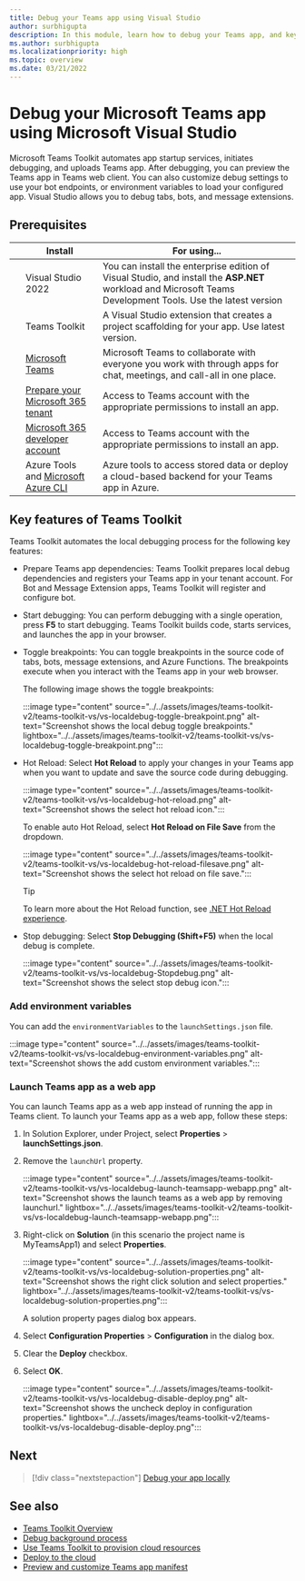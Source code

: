```yaml
---
title: Debug your Teams app using Visual Studio
author: surbhigupta 
description: In this module, learn how to debug your Teams app, and key features of Teams Toolkit using Visual Studio.
ms.author: surbhigupta 
ms.localizationpriority: high
ms.topic: overview
ms.date: 03/21/2022
---
```


# Debug your Microsoft Teams app using Microsoft Visual Studio

Microsoft Teams Toolkit automates app startup services, initiates debugging, and uploads Teams app. After debugging, you can preview the Teams app in Teams web client. You can also customize debug settings to use your bot endpoints, or environment variables to load your configured app. Visual Studio allows you to debug tabs, bots, and message extensions.

## Prerequisites

| &nbsp; | Install | For using... |
| --- | --- | --- |
| &nbsp; | Visual Studio 2022 | You can install the enterprise edition of Visual Studio, and install the **ASP.NET** workload and Microsoft Teams Development Tools. Use the latest version |
| &nbsp; | Teams Toolkit | A Visual Studio extension that creates a project scaffolding for your app. Use latest version. |
| &nbsp; | [Microsoft Teams](https://www.microsoft.com/microsoft-teams/download-app) | Microsoft Teams to collaborate with everyone you work with through apps for chat, meetings, and call-all in one place. |
| &nbsp; | [Prepare your Microsoft 365 tenant](~/concepts/build-and-test/prepare-your-o365-tenant.md) | Access to Teams account with the appropriate permissions to install an app. |
| &nbsp; | [Microsoft 365 developer account](~/concepts/build-and-test/prepare-your-o365-tenant.md) | Access to Teams account with the appropriate permissions to install an app. |
| &nbsp; | Azure Tools and [Microsoft Azure CLI](/cli/azure/install-azure-cli) | Azure tools to access stored data or deploy a cloud-based backend for your Teams app in Azure. |

## Key features of Teams Toolkit

Teams Toolkit automates the local debugging process for the following key features:

* Prepare Teams app dependencies: Teams Toolkit prepares local debug dependencies and registers your Teams app in your tenant account. For Bot and Message Extension apps, Teams Toolkit will register and configure bot.

* Start debugging: You can perform debugging with a single operation, press **F5** to start debugging. Teams Toolkit builds code, starts services, and launches the app in your browser.

* Toggle breakpoints: You can toggle breakpoints in the source code of tabs, bots, message extensions, and Azure Functions. The breakpoints execute when you interact with the Teams app in your web browser.

  The following image shows the toggle breakpoints:

    :::image type="content" source="../../assets/images/teams-toolkit-v2/teams-toolkit-vs/vs-localdebug-toggle-breakpoint.png" alt-text="Screenshot shows the local debug toggle breakpoints." lightbox="../../assets/images/teams-toolkit-v2/teams-toolkit-vs/vs-localdebug-toggle-breakpoint.png":::

* Hot Reload: Select **Hot Reload** to apply your changes in your Teams app when you want to update and save the source code during debugging.

    :::image type="content" source="../../assets/images/teams-toolkit-v2/teams-toolkit-vs/vs-localdebug-hot-reload.png" alt-text="Screenshot shows the select hot reload icon.":::

    To enable auto Hot Reload, select **Hot Reload on File Save** from the dropdown.

    :::image type="content" source="../../assets/images/teams-toolkit-v2/teams-toolkit-vs/vs-localdebug-hot-reload-filesave.png" alt-text="Screenshot shows the select hot reload on file save.":::
  
   > [!Tip]
   > To learn more about the Hot Reload function, see [.NET Hot Reload experience](https://devblogs.microsoft.com/dotnet/introducing-net-hot-reload/).

* Stop debugging: Select **Stop Debugging (Shift+F5)** when the local debug is complete.

    :::image type="content" source="../../assets/images/teams-toolkit-v2/teams-toolkit-vs/vs-localdebug-Stopdebug.png" alt-text="Screenshot shows the select stop debug icon.":::

### Add environment variables

You can add the `environmentVariables` to the `launchSettings.json` file.

:::image type="content" source="../../assets/images/teams-toolkit-v2/teams-toolkit-vs/vs-localdebug-environment-variables.png" alt-text="Screenshot shows the add custom environment variables.":::

### Launch Teams app as a web app

You can launch Teams app as a web app instead of running the app in Teams client. To launch your Teams app as a web app, follow these steps:

1. In Solution Explorer, under Project, select **Properties** > **launchSettings.json**.

1. Remove the `launchUrl` property.

   :::image type="content" source="../../assets/images/teams-toolkit-v2/teams-toolkit-vs/vs-localdebug-launch-teamsapp-webapp.png" alt-text="Screenshot shows the launch teams as a web app by removing launchurl." lightbox="../../assets/images/teams-toolkit-v2/teams-toolkit-vs/vs-localdebug-launch-teamsapp-webapp.png":::

1. Right-click on **Solution** (in this scenario the project name is MyTeamsApp1) and select **Properties**.

   :::image type="content" source="../../assets/images/teams-toolkit-v2/teams-toolkit-vs/vs-localdebug-solution-properties.png" alt-text="Screenshot shows the right click solution and select properties." lightbox="../../assets/images/teams-toolkit-v2/teams-toolkit-vs/vs-localdebug-solution-properties.png":::

   A solution property pages dialog box appears.

1. Select **Configuration Properties** > **Configuration** in the dialog box.
1. Clear the **Deploy** checkbox.
1. Select **OK**.

   :::image type="content" source="../../assets/images/teams-toolkit-v2/teams-toolkit-vs/vs-localdebug-disable-deploy.png" alt-text="Screenshot shows the uncheck deploy in configuration properties." lightbox="../../assets/images/teams-toolkit-v2/teams-toolkit-vs/vs-localdebug-disable-deploy.png":::

## Next

> [!div class="nextstepaction"]
> [Debug your app locally](debug-local-vs.md)

## See also

* [Teams Toolkit Overview](teams-toolkit-fundamentals-vs.md)
* [Debug background process](debug-background-process-v4.md)
* [Use Teams Toolkit to provision cloud resources](provision-vs.md)
* [Deploy to the cloud](deploy-vs.md)
* [Preview and customize Teams app manifest](TeamsFx-preview-and-customize-app-manifest-vs.md)
